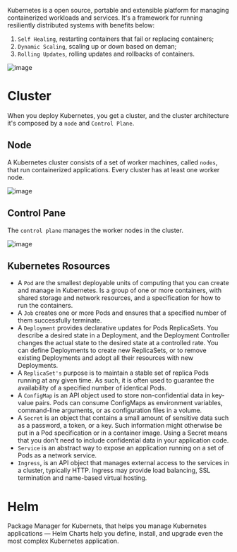 Kubernetes is a open source, portable and extensible platform for managing containerized workloads and services.
It's a framework for running resiliently distributed systems with benefits below:

1. `Self Healing`, restarting containers that fail or replacing containers;
2. `Dynamic Scaling`, scaling up or down based on deman;
3. `Rolling Updates`, rolling updates and rollbacks of containers.

![image](https://user-images.githubusercontent.com/13942355/128936782-f31dfdd7-ce76-4cb4-b953-1756a0ef35b0.png)

# Cluster

When you deploy Kubernetes, you get a cluster, and the cluster architecture it's composed by a `node` and `Control Plane`.

## Node

A Kubernetes cluster consists of a set of worker machines, called `nodes`, that run containerized applications. Every cluster has at least one worker node.

![image](https://user-images.githubusercontent.com/13942355/128937663-5e711622-be3d-493d-aa2b-bf6ec667f251.png)

## Control Pane

The `control plane` manages the worker nodes in the cluster.

![image](https://user-images.githubusercontent.com/13942355/128937498-b68bd94a-eb3a-4e7a-836e-01f68bfad973.png)

## Kubernetes Rosources

- A `Pod` are the smallest deployable units of computing that you can create and manage in Kubernetes. Is a group of one or more containers, with shared storage and network resources, and a specification for how to run the containers.
- A `Job` creates one or more Pods and ensures that a specified number of them successfully terminate.
- A `Deployment` provides declarative updates for Pods ReplicaSets. You describe a desired state in a Deployment, and the Deployment Controller changes the actual state to the desired state at a controlled rate. You can define Deployments to create new ReplicaSets, or to remove existing Deployments and adopt all their resources with new Deployments.
- A `ReplicaSet's` purpose is to maintain a stable set of replica Pods running at any given time. As such, it is often used to guarantee the availability of a specified number of identical Pods.
- A `ConfigMap` is an API object used to store non-confidential data in key-value pairs. Pods can consume ConfigMaps as environment variables, command-line arguments, or as configuration files in a volume.
- A `Secret` is an object that contains a small amount of sensitive data such as a password, a token, or a key. Such information might otherwise be put in a Pod specification or in a container image. Using a Secret means that you don't need to include confidential data in your application code.
- `Service` is an abstract way to expose an application running on a set of Pods as a network service.
- `Ingress`, is an API object that manages external access to the services in a cluster, typically HTTP. Ingress may provide load balancing, SSL termination and name-based virtual hosting.

# Helm

Package Manager for Kubernets, that helps you manage Kubernetes applications — Helm Charts help you define, install, and upgrade even the most complex Kubernetes application.


